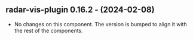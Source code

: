   ## radar-vis-plugin 0.16.2 - (2024-02-08)
  
  * No changes on this component. The version is bumped to align it
    with the rest of the components.
